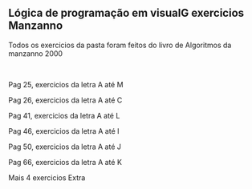 ## Lógica de programação em visualG exercicios Manzanno

<p> Todos os exercicios da pasta foram feitos do livro de Algoritmos da manzanno 2000 </p>
<br>
<p> Pag 25, exercicios da letra A até M  </p>
<p> Pag 26, exercicios da letra A até C  </p>
<p> Pag 41, exercicios da letra A até L  </p>
<p> Pag 46, exercicios da letra A até I  </p>
<p> Pag 50, exercicios da letra A até J  </p>
<p> Pag 66, exercicios da letra A até K  </p>

<p> Mais 4 exercicios Extra </p>


